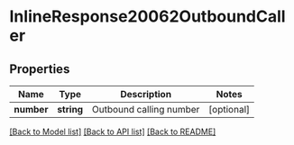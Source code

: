 # InlineResponse20062OutboundCaller

## Properties
Name | Type | Description | Notes
------------ | ------------- | ------------- | -------------
**number** | **string** | Outbound calling number | [optional] 

[[Back to Model list]](../README.md#documentation-for-models) [[Back to API list]](../README.md#documentation-for-api-endpoints) [[Back to README]](../README.md)


